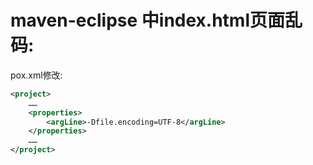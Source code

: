 # maven-eclipse 中index.html页面乱码:
pox.xml修改:
```xml
<project>
    ……
    <properties>
        <argLine>-Dfile.encoding=UTF-8</argLine>
    </properties>
    ……
</project>
```